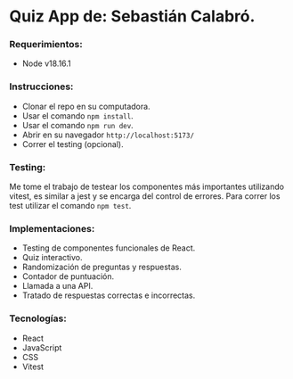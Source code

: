 # Quiz App de: Sebastián Calabró.

### Requerimientos:
- Node v18.16.1

### Instrucciones:
- Clonar el repo en su computadora.
- Usar el comando `npm install`.
- Usar el comando `npm run dev`.
- Abrir en su navegador `http://localhost:5173/`
- Correr el testing (opcional).

### Testing:
  Me tome el trabajo de testear los componentes más importantes utilizando vitest, es similar a jest y se encarga del control de errores. 
Para correr los test utilizar el comando `npm test`.
  
### Implementaciones:
- Testing de componentes funcionales de React.
- Quiz interactivo.
- Randomización de preguntas y respuestas.
- Contador de puntuación.
- Llamada a una API.
- Tratado de respuestas correctas e incorrectas.

### Tecnologías:
- React
- JavaScript
- CSS
- Vitest
